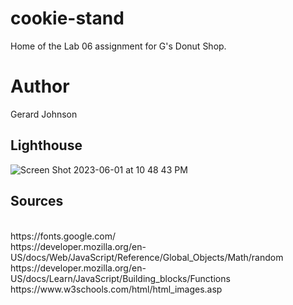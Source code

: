 # cookie-stand
Home of the Lab 06 assignment for G's Donut Shop.

# Author
Gerard Johnson

## Lighthouse

![Screen Shot 2023-06-01 at 10 48 43 PM](https://github.com/codexwithg/cookie-stand/assets/128838992/4b9020f2-d015-4f08-820a-45edf561d96b)



## Sources
<br>
https://fonts.google.com/
<br>
https://developer.mozilla.org/en-US/docs/Web/JavaScript/Reference/Global_Objects/Math/random
<br>
https://developer.mozilla.org/en-US/docs/Learn/JavaScript/Building_blocks/Functions
<br>
https://www.w3schools.com/html/html_images.asp
